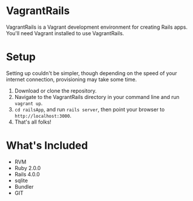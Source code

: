 # VagrantRails

VagrantRails is a Vagrant development environment for creating Rails apps. You'll need Vagrant installed to use VagrantRails.

# Setup

Setting up couldn't be simpler, though depending on the speed of your internet connection, provisioning may take some time.

1. Download or clone the repository.
2. Navigate to the VagrantRails directory in your command line and run `vagrant up`.
3. `cd railsApp`, and run `rails server`, then point your browser to `http://localhost:3000`.
4. That's all folks!

# What's Included

* RVM
* Ruby 2.0.0
* Rails 4.0.0
* sqlite
* Bundler
* GIT
